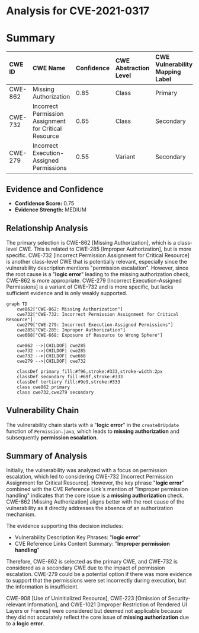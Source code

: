 # Analysis for CVE-2021-0317

# Summary
| CWE ID  | CWE Name                                                                     | Confidence | CWE Abstraction Level | CWE Vulnerability Mapping Label | CWE-Vulnerability Mapping Notes |
| :-------- | :--------------------------------------------------------------------------- | :---------- | :---------------------- | :------------------------------ | :------------------------------ |
| CWE-862   | Missing Authorization                                                        | 0.85       | Class                  | Primary                          | Allowed-with-Review              |
| CWE-732   | Incorrect Permission Assignment for Critical Resource                      | 0.65       | Class                  | Secondary                         | Allowed-with-Review              |
| CWE-279   | Incorrect Execution-Assigned Permissions                                   | 0.55       | Variant                  | Secondary                         | Allowed              |

## Evidence and Confidence

*   **Confidence Score:** 0.75
*   **Evidence Strength:** MEDIUM

## Relationship Analysis
The primary selection is CWE-862 [Missing Authorization], which is a class-level CWE. This is related to CWE-285 [Improper Authorization], but is more specific. CWE-732 [Incorrect Permission Assignment for Critical Resource] is another class-level CWE that is potentially relevant, especially since the vulnerability description mentions "permission escalation". However, since the root cause is a "**logic error**" leading to the missing authorization check, CWE-862 is more appropriate. CWE-279 [Incorrect Execution-Assigned Permissions] is a variant of CWE-732 and is more specific, but lacks sufficient evidence and is only weakly supported.

```mermaid
graph TD
    cwe862["CWE-862: Missing Authorization"]
    cwe732["CWE-732: Incorrect Permission Assignment for Critical Resource"]
    cwe279["CWE-279: Incorrect Execution-Assigned Permissions"]
    cwe285["CWE-285: Improper Authorization"]
    cwe668["CWE-668: Exposure of Resource to Wrong Sphere"]
    
    cwe862 -->|CHILDOF| cwe285
    cwe732 -->|CHILDOF| cwe285
    cwe732 -->|CHILDOF| cwe668
    cwe279 -->|CHILDOF| cwe732
    
    classDef primary fill:#f96,stroke:#333,stroke-width:2px
    classDef secondary fill:#69f,stroke:#333
    classDef tertiary fill:#9e9,stroke:#333
    class cwe862 primary
    class cwe732,cwe279 secondary
```

## Vulnerability Chain
The vulnerability chain starts with a "**logic error**" in the `createOrUpdate` function of `Permission.java`, which leads to **missing authorization** and subsequently **permission escalation**.

## Summary of Analysis
Initially, the vulnerability was analyzed with a focus on permission escalation, which led to considering CWE-732 [Incorrect Permission Assignment for Critical Resource]. However, the key phrase "**logic error**" combined with the CVE Reference Link's mention of "Improper permission handling" indicates that the core issue is a **missing authorization** check. CWE-862 [Missing Authorization] aligns better with the root cause of the vulnerability as it directly addresses the absence of an authorization mechanism.

The evidence supporting this decision includes:
- Vulnerability Description Key Phrases: "**logic error**"
- CVE Reference Links Content Summary: "**Improper permission handling**"

Therefore, CWE-862 is selected as the primary CWE, and CWE-732 is considered as a secondary CWE due to the impact of permission escalation. CWE-279 could be a potential option if there was more evidence to support that the permissions were set incorrectly during execution, but the information is insufficient.

CWE-908 [Use of Uninitialized Resource], CWE-223 [Omission of Security-relevant Information], and CWE-1021 [Improper Restriction of Rendered UI Layers or Frames] were considered but deemed not applicable because they did not accurately reflect the core issue of **missing authorization** due to a **logic error**.